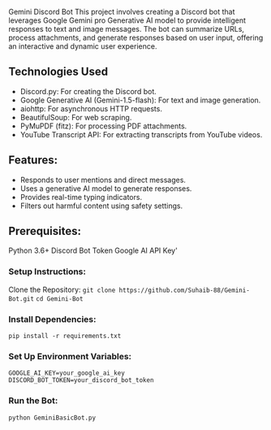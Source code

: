 Gemini Discord Bot
This project involves creating a Discord bot that leverages Google Gemini pro Generative AI model to provide intelligent responses to text and image messages. The bot can summarize URLs, process attachments, and generate responses based on user input, offering an interactive and dynamic user experience.

## Technologies Used
- Discord.py: For creating the Discord bot.
- Google Generative AI (Gemini-1.5-flash): For text and image generation.
- aiohttp: For asynchronous HTTP requests.
- BeautifulSoup: For web scraping.
- PyMuPDF (fitz): For processing PDF attachments.
- YouTube Transcript API: For extracting transcripts from YouTube videos.

## Features:

- Responds to user mentions and direct messages.
- Uses a generative AI model to generate responses.
- Provides real-time typing indicators.
- Filters out harmful content using safety settings.

## Prerequisites:
Python 3.6+
Discord Bot Token
Google AI API Key'

### Setup Instructions:
Clone the Repository:
``` git clone https://github.com/Suhaib-88/Gemini-Bot.git ```
```cd Gemini-Bot```

### Install Dependencies:
```pip install -r requirements.txt```

### Set Up Environment Variables:
```
GOOGLE_AI_KEY=your_google_ai_key
DISCORD_BOT_TOKEN=your_discord_bot_token
```

### Run the Bot:
```python GeminiBasicBot.py```
